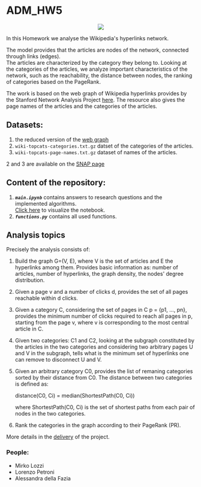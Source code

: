 # ADM_HW5

<p align="center">
  <img src="https://camo.githubusercontent.com/e19c873d53f273528653c1c1f577689464f844859e364cbf6e1c9c65a37c8472/68747470733a2f2f63727970746f6272696566696e672e636f6d2f77702d636f6e74656e742f75706c6f6164732f323031382f30342f57696b6970656469612d616e642d526571756573742d4e6574776f726b2d656e61626c652d646f6e6f72732d746f2d646f6e6174652d696e2d63727970746f63757272656e63792e6a7067" />
</p>


In this Homework we analyse the Wikipedia's hyperlinks network. 

The model provides that the articles are nodes of the network, connected through links (edges).<br> 
The articles are characterized by the category they belong to.
Looking at the categories of the articles, we analyze important characteristics of the network, such as the reachability, the distance between nodes, the ranking of categories based on the PageRank.

The work is based on the web graph of Wikipedia hyperlinks provides by the Stanford Network Analysis Project [here](https://snap.stanford.edu/data/wiki-topcats.html).
The resource also gives the page names of the articles and the categories of the articles.

## Datasets:

1. the reduced version of the [web graph](https://drive.google.com/file/d/1QVt0aMOFvLjOEm5eKeCxBQUwIU30_NIh/view?usp=sharing)
2. ```wiki-topcats-categories.txt.gz``` datset of the categories of the articles.
3. ```wiki-topcats-page-names.txt.gz``` dataset of names of the articles.

2 and 3 are available on the [SNAP page](https://snap.stanford.edu/data/wiki-topcats.html)

## Content of the repository:

1) ***```main.ipynb```***
contains answers to research questions and the implemented algorithms.<br>
[Click here](https://nbviewer.jupyter.org/github/AlessandradellaFazia/ADM_HW5/blob/main/main.ipynb) to visualize the notebook.
2) ***```functions.py```***
contains all used functions.

## Analysis topics
Precisely the analysis consists of:

1) Build the graph G=(V, E), where V is the set of articles and E the hyperlinks among them. Provides basic information as: number of articles, number of hyperlinks, the graph density, the nodes' degree distribution.
2) Given a page v and a number of clicks d, provides the set of all pages reachable within d clicks. 
3) Given a category C, considering the set of pages in C p = {p1, ..., pn}, provides the minimum number of clicks required to reach all pages in p, starting from the page v, where v is  corresponding to the most central article in C.
4) Given two categories: C1 and C2, looking at the subgraph constituted by the articles in the two categories and considering two arbitrary pages U and V in the subgraph, tells what is the minimum set of hyperlinks one can remove to disconnect U and V.
5) Given an arbitrary category C0, provides the list of remaning categories sorted by their distance from C0. The distance between two categories is defined as:

    distance(C0, Ci) = median(ShortestPath(C0, Ci))

    where ShortestPath(C0, Ci) is the set of shortest paths from each pair of nodes in the two categories.

6) Rank the categories in the graph according to their PageRank (PR).

More details in the [delivery](https://github.com/CriMenghini/ADM/blob/master/2020/Homework_5/README.md) of the project.

### People:
- Mirko Lozzi 
- Lorenzo Petroni 
- Alessandra della Fazia 
